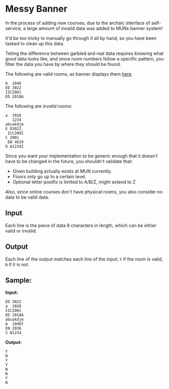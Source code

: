 # Messy Banner

In the process of adding new courses, due to the archaic interface of self-service, a large amount of invalid data was added to MUNs banner system!

It'd be too tricky to manually go through it all by hand, so you have been tasked to clean up this data.

Telling the difference between garbled and real data requires knowing what _good_ data looks like, and since room numbers follow a specific pattern, you filter the data you have by where they should be found.

The following are valid rooms, as banner displays them [here](https://www5.mun.ca/admit/hwswsltb.P_CourseSearch?p_term=201902&p_levl=01*04).

```
A  1046
ED 3022
IIC2001
ED 2018A
```

The following are _invalid_ rooms:

```
a  1026
   1234
absakdjm
E D3022_
 ICC2001
C 2001
 EN 4019
O A1234Z
```

Since you want your implementation to be generic enough that it doesn't have to be changed in the future, you shouldn't validate that:

- Given building actually exists at MUN currently.
- Floors only go up to a certain level.
- Optional letter postfix is limited to A/B/Z, might extend to Z

Also, since online courses don't have physical rooms, you also consider no data to be valid data.

## Input

Each line is the piece of data 8 characters in length, which can be either valid or invalid.

## Output

Each line of the output matches each line of the input; `Y` if the room is valid, `N` if it is not.

## Sample:

**Input:**

```
ED 3022
a  1026
IIC2001
ED 2018A
absakdjm
A  1046f
EN 2036
S N1234_
```

**Output:**

```
Y
N
Y
Y
N
N
Y
N
```

